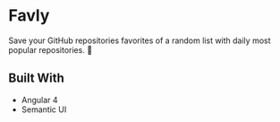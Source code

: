 # Favly
Save your GitHub repositories favorites of a random list with daily most popular repositories. :bookmark:

## Built With
- Angular 4
- Semantic UI
